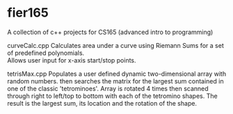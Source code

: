 fier165
=======

A collection of c++ projects for CS165 (advanced intro to programming)

curveCalc.cpp
Calculates area under a curve using Riemann Sums for a set of predefined polynomials.  
Allows user input for x-axis start/stop points.

tetrisMax.cpp
Populates a user defined dynamic two-dimensional array with random numbers.
then searches the matrix for the largest sum contained in one of the classic 'tetrominoes'.
Array is rotated 4 times then scanned through right to left/top to bottom with each of the 
tetromino shapes.  The result is the largest sum, its location and the rotation of the shape.
